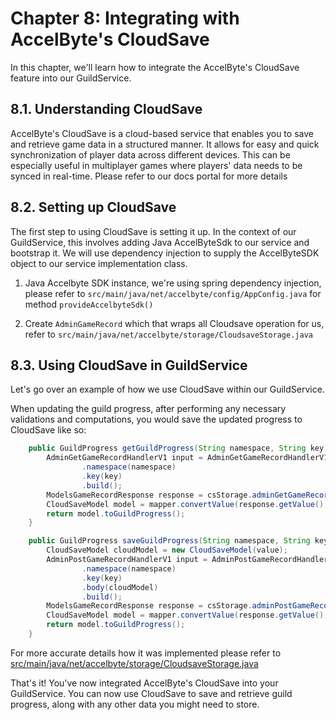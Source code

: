 # Chapter 8: Integrating with AccelByte's CloudSave

In this chapter, we'll learn how to integrate the AccelByte's CloudSave feature into our GuildService.

## 8.1. Understanding CloudSave

AccelByte's CloudSave is a cloud-based service that enables you to save and retrieve game data in 
a structured manner. It allows for easy and quick synchronization of player data across different 
devices. This can be especially useful in multiplayer games where players' data needs to be synced 
in real-time. Please refer to our docs portal for more details

## 8.2. Setting up CloudSave

The first step to using CloudSave is setting it up. 
In the context of our GuildService, this involves adding Java AccelByteSdk to our service and bootstrap it.
We will use dependency injection to supply the AccelByteSDK object to our service implementation class.

1. Java Accelbyte SDK instance, we're using spring dependency injection, please refer to `src/main/java/net/accelbyte/config/AppConfig.java` for method `provideAccelbyteSdk()` 

2. Create `AdminGameRecord` which that wraps all Cloudsave operation for us, refer to `src/main/java/net/accelbyte/storage/CloudsaveStorage.java`


## 8.3. Using CloudSave in GuildService

Let's go over an example of how we use CloudSave within our GuildService.

When updating the guild progress, after performing any necessary validations and computations, 
you would save the updated progress to CloudSave like so:

```java
    public GuildProgress getGuildProgress(String namespace, String key) throws Exception {
        AdminGetGameRecordHandlerV1 input = AdminGetGameRecordHandlerV1.builder()
                .namespace(namespace)
                .key(key)
                .build();
        ModelsGameRecordResponse response = csStorage.adminGetGameRecordHandlerV1(input);
        CloudSaveModel model = mapper.convertValue(response.getValue(), CloudSaveModel.class);
        return model.toGuildProgress();
    }

    public GuildProgress saveGuildProgress(String namespace, String key, GuildProgress value) throws Exception {
        CloudSaveModel cloudModel = new CloudSaveModel(value);
        AdminPostGameRecordHandlerV1 input = AdminPostGameRecordHandlerV1.builder()
                .namespace(namespace)
                .key(key)
                .body(cloudModel)
                .build();
        ModelsGameRecordResponse response = csStorage.adminPostGameRecordHandlerV1(input);
        CloudSaveModel model = mapper.convertValue(response.getValue(), CloudSaveModel.class);
        return model.toGuildProgress();
    }
```

For more accurate details how it was implemented please refer to [src/main/java/net/accelbyte/storage/CloudsaveStorage.java](src/main/java/net/accelbyte/storage/CloudsaveStorage.java)

That's it! You've now integrated AccelByte's CloudSave into your GuildService. 
You can now use CloudSave to save and retrieve guild progress, along with any other 
data you might need to store.